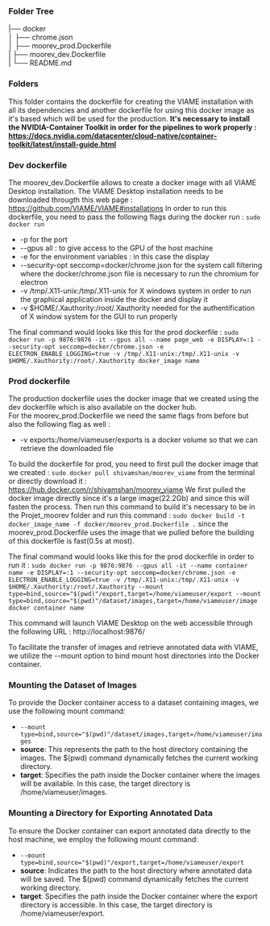 
### Folder Tree ###
|── docker                
    │   ├── chrome.json                            
    │   ├── moorev_prod.Dockerfile  
    |   ├── moorev_dev.Dockerfile  
    |   └── README.md 
    
### Folders ### 
This folder contains the dockerfile for creating the VIAME installation with all its dependencies and another dockerfile for using this docker image as it's based which will be used for the production.
**It's necessary to install the NVIDIA-Container Toolkit in order for the pipelines to work properly : https://docs.nvidia.com/datacenter/cloud-native/container-toolkit/latest/install-guide.html**

### Dev dockerfile 
The moorev_dev.Dockerfile allows to create a docker image with all VIAME Desktop installation. The VIAME Desktop installation needs to be downloaded througth this web page : https://github.com/VIAME/VIAME#installations 
In order to run this dockerfile, you need to pass the following flags during the docker run : 
`sudo docker run `  
- -p for the port
- --gpus all : to give access to the GPU of the host machine
- -e for the environment variables : in this case the display
- --security-opt seccomp=docker/chrome.json for the system call filtering where the docker/chrome.json file is necessary to run the chromium for electron
- -v /tmp/.X11-unix:/tmp/.X11-unix for X windows system in order to run the graphical application inside the docker and display it 
- -v $HOME/.Xauthority:/root/.Xauthority needed for the authentification of X window system for the GUI to run properly

The final command would looks like this for the prod dockerfile : `sudo docker run -p 9876:9876 -it --gpus all --name page_web -e DISPLAY=:1 --security-opt seccomp=docker/chrome.json -e ELECTRON_ENABLE_LOGGING=true -v /tmp/.X11-unix:/tmp/.X11-unix -v $HOME/.Xauthority:/root/.Xauthority docker_image name`

### Prod dockerfile
The production dockerfile uses the docker image that we created using the dev dockerfile which is also available on the docker hub.  
For the moorev_prod.Dockerfile we need the same flags from before but also the following flag as well : 
- -v exports:/home/viameuser/exports is a docker
   volume so that we can retrieve the downloaded file
  
To build the dockerfile for prod, you need to first pull the docker image that we created : `sudo docker pull shivamshan/moorev_viame` from the terminal or directly download it : https://hub.docker.com/r/shivamshan/moorev_viame
We first pulled the docker image directly since it's a large image(22.2Gb) and since this will fasten the process. 
Then run this command to build it's necessary to be in the Projet_moorev folder and run this command : `sudo docker build -t docker_image_name -f docker/moorev_prod.Dockerfile .` since the moorev_prod.Dockerfile uses the image that we pulled before the building of this dockerfile is fast(0.5s at most). 

The final command would looks like this for the prod dockerfile in order to run it : `sudo docker run -p 9876:9876 --gpus all -it --name container name -e DISPLAY=:1 --security-opt seccomp=docker/chrome.json -e ELECTRON_ENABLE_LOGGING=true -v /tmp/.X11-unix:/tmp/.X11-unix -v $HOME/.Xauthority:/root/.Xauthority --mount type=bind,source="$(pwd)"/export,target=/home/viameuser/export --mount type=bind,source="$(pwd)"/dataset/images,target=/home/viameuser/image docker container name`

This command will launch VIAME Desktop on the web accessible through the following URL : http://localhost:9876/

To facilitate the transfer of images and retrieve annotated data with VIAME, we utilize the --mount option to bind mount host directories into the Docker container.
### Mounting the Dataset of Images

To provide the Docker container access to a dataset containing images, we use the following mount command:
- `--mount type=bind,source="$(pwd)"/dataset/images,target=/home/viameuser/images` 
 - **source**: This represents the path to the host directory containing the images. The $(pwd) command dynamically fetches the current working directory.
 - **target**: Specifies the path inside the Docker container where the images will be available. In this case, the target directory is /home/viameuser/images.

### Mounting a Directory for Exporting Annotated Data
To ensure the Docker container can export annotated data directly to the host machine, we employ the following mount command:

- `--mount type=bind,source="$(pwd)"/export,target=/home/viameuser/export`
 - **source**: Indicates the path to the host directory where annotated data will be saved. The $(pwd) command dynamically fetches the current working directory.
 - **target**: Specifies the path inside the Docker container where the export directory is accessible. In this case, the target directory is /home/viameuser/export.


